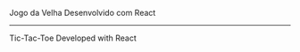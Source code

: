 Jogo da Velha Desenvolvido com React 

---------------------------------------------------------------------------------

Tic-Tac-Toe Developed with React